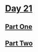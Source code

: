 # [Day 21](https://adventofcode.com/2023/day/21)

## [Part One](https://adventofcode.com/2023/day/21#part1)

## [Part Two](https://adventofcode.com/2023/day/21#part2)
